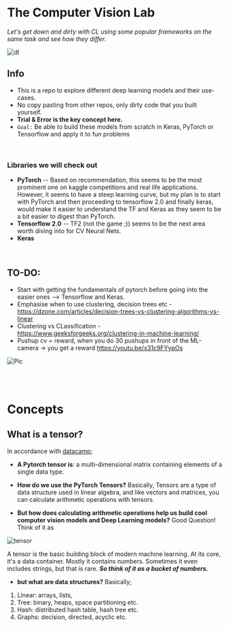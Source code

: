 # The Computer Vision Lab

*Let's get down and dirty with CL using some popular frameworks on the same task and see how they differ.* 

![dl](https://quantdare.com/wp-content/uploads/2019/06/deep_learning.png)

## Info
- This is a repo to explore different deep learning models and their use-cases. 
- No copy pasting from other repos, only dirty code that you built yourself.
- **Trial & Error is the key concept here.**
- ```Goal:``` Be able to build these models from scratch in Keras, PyTorch or Tensorflow and apply it to fun problems 

<br/>

### Libraries we will check out
- **PyTorch** -- Based on recommendation, this seems to be the most prominent one on kaggle competitions and real life applications. However, it seems to have a steep learning curve, but my plan is to start with PyTorch and then proceeding to tensorflow 2.0 and finally keras, would make it easier to understand the TF and Keras as they seem to be a bit easier to digest than PyTorch. 
- **Tensorflow 2.0** -- TF2 (not the game ;)) seems to be the next area worth diving into for CV Neural Nets. 
- **Keras** 

<br/>

## TO-DO:
* Start with getting the fundamentals of pytorch before going into the easier ones --> Tensorflow and Keras. 
* Emphasise when to use clustering, decision trees etc - https://dzone.com/articles/decision-trees-vs-clustering-algorithms-vs-linear
* Clustering vs CLassification - https://www.geeksforgeeks.org/clustering-in-machine-learning/
* Pushup cv = reward, when you do 30 pushups in front of the ML-camera -> you get a reward https://youtu.be/x31c9FYypOs

![Pic](https://magoosh.com/data-science/files/2018/04/shutterstock_667574854.jpg)

<br/>
<br/>

# Concepts
## What is a tensor? 
In accordance with [datacamp](https://www.datacamp.com/community/tutorials/investigating-tensors-pytorch);

* **A Pytorch tensor is**:  a multi-dimensional matrix containing elements of a single data type.

* **How do we use the PyTorch Tensors?** Basically, Tensors are a type of data structure used in linear algebra, and like vectors and matrices, you can calculate arithmetic operations with tensors.

* **But how does calculating arithmetic operations help us build cool computer vision models and Deep Learning models?** Good Question! Think of it as 

![tensor](https://cdn-images-1.medium.com/max/2000/1*_D5ZvufDS38WkhK9rK32hQ.jpeg)

A tensor is the basic building block of modern machine learning. At its core, it's a data container. Mostly it contains numbers. Sometimes it even includes strings, but that is rare. ***So think of it as a bucket of numbers.***



* **but what are data structures?** Basically;

1. Linear: arrays, lists, 
2. Tree: binary, heaps, space partitioning etc.
3. Hash: distributed hash table, hash tree etc.
4. Graphs: decision, directed, acyclic etc.


